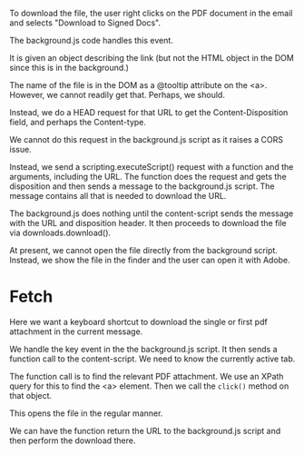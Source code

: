 
To download the file, the user right clicks on the
PDF document in the email and selects "Download to Signed Docs".

The background.js code handles this event.

It is given an object describing the link (but not the HTML object in the DOM since this is in the
background.)

The name of the file is in the DOM as a @tooltip attribute on the &lt;a&gt;.
However, we cannot readily get that.
Perhaps, we should.

Instead, we do a HEAD request for that URL to get the Content-Disposition field,
and perhaps the Content-type.

We cannot do this request in the background.js script as it raises a CORS issue.

Instead, we send a scripting.executeScript() request with a function and the arguments, including
the URL.
The function does the request and gets the disposition and then sends a message to the
background.js script. 
The message contains all that is needed to download the URL.

The background.js does nothing until the content-script sends the message with the URL and
disposition header.
It then proceeds to download the file via downloads.download().


At present, we cannot open the file directly from the background script.
Instead, we show the file in the finder and the user can open it with Adobe.






# Fetch

Here we want a keyboard shortcut to download the single or first pdf attachment in the current
message.


We handle the key event in the the background.js script.
It then sends a function call to the content-script.
We need to know the currently active tab.

The function call is to find the relevant PDF attachment.
We use an XPath query for this to find the &lt;a&gt;
element. 
Then we call the `click()` method on that object.

This opens the file in the regular manner.

We can have the function return the URL to the background.js script and then perform the download 
there.


